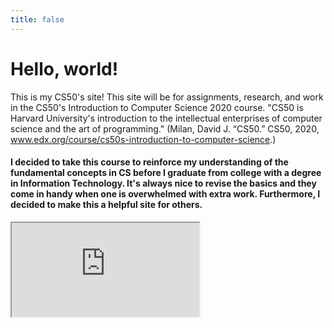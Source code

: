 ```yaml
---
title: false
---
```


# Hello, world!

This is my CS50's site! This site will be for assignments, research, and work in the CS50's Introduction to Computer Science 2020 course. "CS50 is Harvard University's introduction to the intellectual enterprises of computer science and the art of programming." (Milan, David J. “CS50.” CS50, 2020, www.edx.org/course/cs50s-introduction-to-computer-science.)
#### I decided to take this course to reinforce my understanding of the fundamental concepts in CS before I graduate from college with a degree in Information Technology. It's always nice to revise the basics and they come in handy when one is overwhelmed with extra work. Furthermore, I decided to make this a helpful site for others. 

<iframe src="https://www.youtube.com/embed/3oFAJtFE8YU"></iframe>
